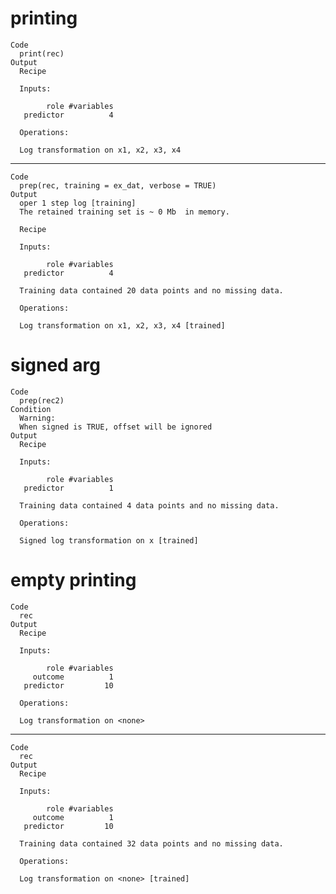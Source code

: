 # printing

    Code
      print(rec)
    Output
      Recipe
      
      Inputs:
      
            role #variables
       predictor          4
      
      Operations:
      
      Log transformation on x1, x2, x3, x4

---

    Code
      prep(rec, training = ex_dat, verbose = TRUE)
    Output
      oper 1 step log [training] 
      The retained training set is ~ 0 Mb  in memory.
      
      Recipe
      
      Inputs:
      
            role #variables
       predictor          4
      
      Training data contained 20 data points and no missing data.
      
      Operations:
      
      Log transformation on x1, x2, x3, x4 [trained]

# signed arg

    Code
      prep(rec2)
    Condition
      Warning:
      When signed is TRUE, offset will be ignored
    Output
      Recipe
      
      Inputs:
      
            role #variables
       predictor          1
      
      Training data contained 4 data points and no missing data.
      
      Operations:
      
      Signed log transformation on x [trained]

# empty printing

    Code
      rec
    Output
      Recipe
      
      Inputs:
      
            role #variables
         outcome          1
       predictor         10
      
      Operations:
      
      Log transformation on <none>

---

    Code
      rec
    Output
      Recipe
      
      Inputs:
      
            role #variables
         outcome          1
       predictor         10
      
      Training data contained 32 data points and no missing data.
      
      Operations:
      
      Log transformation on <none> [trained]


